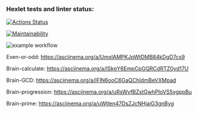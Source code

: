 ### Hexlet tests and linter status:
[![Actions Status](https://github.com/mbgoodguy/python-project-lvl1/workflows/hexlet-check/badge.svg)](https://github.com/mbgoodguy/python-project-lvl1/actions)

[![Maintainability](https://api.codeclimate.com/v1/badges/a99a88d28ad37a79dbf6/maintainability)](https://codeclimate.com/github/codeclimate/codeclimate/maintainability)

![example workflow](https://github.com/mbgoodguy/python-project-lvl1/actions/workflows/flake8.yml/badge.svg)

Even-or-odd: https://asciinema.org/a/UmxlAMPKJpWtDMB84kDgD7cs9

Brain-calculate: https://asciinema.org/a/ISkgY6EmpCpGQRCdRTZ0yd17U

Brain-GCD: https://asciinema.org/a/lFlN6ooC6GaQChldmBeVXMpad

Brain-progression: https://asciinema.org/a/uRsWvfBZstGwhPIoVS5vgppBu

Brain-prime: https://asciinema.org/a/uWtlen47DsZJcNHjaiG3gnByg
